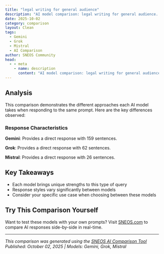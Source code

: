 ```yaml
---
title: "legal writing for general audience"
description: "AI model comparison: legal writing for general audience..."
date: 2025-10-02
category: comparison
layout: Clean
tags:
  - Gemini
  - Grok
  - Mistral
  - AI Comparison
author: SNEOS Community
head:
  - - meta
    - name: description
      content: "AI model comparison: legal writing for general audience..."
---
```


<ChatComparison
  title="legal writing for general audience"
  prompt="legal writing for general audience"
  :responses='{
    "Gemini": "Okay, let\u0027s break down how to write legal documents for a general audience. The key is to be clear, concise, and avoid jargon. Here\u0027s a guide:\n\n**I. Understanding Your Audience**\n\n*   **Who are you writing for?**  This is the most important question. Are they:\n    *   A group of citizens concerned about a local issue?\n    *   Potential clients unfamiliar with the legal system?\n    *   Readers of a blog about legal topics?\n    *   Members of a committee reviewing a policy?\n*   **What is their level of legal knowledge?** Assume *very little* legal background.  They likely don\u0027t know common legal terms or procedures.\n*   **What do they need to *do* or *understand* after reading your document?**  Are you trying to persuade them, inform them, or enable them to take a specific action?\n\n**II. Core Principles of Plain Language Legal Writing**\n\n*   **Clarity is King (and Queen):** The goal is for your reader to understand the information on the first read-through.\n*   **Brevity is a Virtue:**  Use the fewest words possible to convey your message accurately.  Cut out unnecessary repetition and fluff.\n*   **Accuracy is Non-Negotiable:** While you\u0027re simplifying, you *cannot* sacrifice accuracy.  The legal information must be correct.\n*   **Accessibility Matters:**  Consider formatting, font size, and overall design to make the document easy to read.\n\n**III. Practical Techniques: The \u0022Dos\u0022 and \u0022Don\u0027ts\u0022**\n\n**A. Language Choices**\n\n*   **DON\u0027T use legalese (legal jargon).**  Avoid terms like \u0022hereinafter,\u0022 \u0022aforementioned,\u0022 \u0022pursuant to,\u0022 \u0022inter alia,\u0022 \u0022res ipsa loquitur,\u0022 \u0022estoppel,\u0022 etc.\n*   **DO replace legalese with plain English equivalents.**  For example:\n    *   Instead of: \u0022Pursuant to Section 12...\u0022  Write: \u0022According to Section 12...\u0022 or \u0022Under Section 12...\u0022\n    *   Instead of: \u0022The aforementioned party...\u0022 Write: \u0022The party mentioned earlier...\u0022 or simply, \u0022the party.\u0022\n    *   Instead of: \u0022Res ipsa loquitur\u0022 Write: \u0022The facts speak for themselves.\u0022 (and perhaps explain why)\n    *   Instead of: \u0022Notwithstanding\u0022 Write: \u0022Despite\u0022 or \u0022Even though\u0022\n*   **DON\u0027T use overly formal language.**  Avoid overly formal sentence structures and vocabulary.\n*   **DO use everyday language.** Write as you would speak in a professional, but understandable, conversation.\n*   **DON\u0027T use archaic words or phrases.**  Things like \u0022hitherto\u0022 or \u0022wherefore\u0022 are unnecessary.\n*   **DO define legal terms if you *must* use them.** If a legal term is absolutely essential, define it clearly and concisely the first time you use it.  Example: \u0022Negligence means failing to act with reasonable care, which results in harm to someone else.\u0022  Consider putting definitions in a glossary.\n*   **DON\u0027T use double negatives.**  They are confusing.\n*   **DO use positive language whenever possible.**  Instead of \u0022The defendant is not liable unless...\u0022, write \u0022The defendant is liable if...\u0022\n*   **DON\u0027T use vague or ambiguous language.** Be specific and precise.\n*   **DO use strong verbs.**  Active voice is generally clearer and more direct than passive voice.\n    *   Instead of: \u0022The decision was made by the committee.\u0022 Write: \u0022The committee made the decision.\u0022\n*   **DON\u0027T use overly complex sentence structures.**\n*   **DO keep sentences short and focused.** Aim for an average sentence length of 20 words or less.  Break long sentences into shorter, more manageable ones.\n*   **DON\u0027T use strings of nouns.**  (e.g., \u0022The company\u0027s safety regulations compliance review process...\u0022)\n*   **DO break up noun strings.**  Rewrite as: \u0022The company\u0027s process for reviewing compliance with safety regulations...\u0022\n*   **DON\u0027T use overly formal salutations or closings when not needed.**\n*   **DO use clear and direct salutations and closings as appropriate.**  For example, \u0022Dear [Name]\u0022 or \u0022Sincerely.\u0022\n* **DON\u0027T use intensifiers such as \u0022very,\u0022 \u0022really,\u0022 or \u0022extremely\u0022 unless necessary for legal accuracy.**\n\n**B. Structure and Organization**\n\n*   **DO use headings and subheadings.**  They break up the text and make it easier to scan.  Use descriptive headings that clearly indicate the content of each section.\n*   **DO use bullet points and numbered lists.**  They are excellent for presenting information in a clear and concise way.\n*   **DO use white space effectively.**  Avoid dense blocks of text.  Use margins, line spacing, and paragraph breaks to create a visually appealing and readable document.\n*   **DO start with a clear introduction.**  Tell the reader what the document is about and what they can expect to learn.\n*   **DO organize information logically.**  Use a clear and consistent structure (e.g., chronological order, problem-solution, cause-and-effect).\n*   **DO provide a summary or conclusion.**  Recap the main points and reiterate the key takeaways.\n*   **DO use visuals when appropriate.** Charts, graphs, diagrams, and images can help to explain complex information.\n*   **DO include a table of contents for longer documents.**  This makes it easier for readers to find specific information.\n*   **DO include an appendix for supporting materials.**  This allows you to provide additional information without cluttering the main body of the document.\n\n**C. Tone and Style**\n\n*   **DO be respectful and professional.**  Even when writing for a general audience, maintain a professional tone.\n*   **DO be objective and unbiased.**  Present information fairly and avoid making subjective claims.\n*   **DO be empathetic to your audience.**  Acknowledge their concerns and address their needs.\n*   **DO use \u0022you\u0022 and \u0022we\u0022 to address the reader directly.** This can make the document more engaging and relatable. However, be careful not to be condescending.\n*   **DO use examples to illustrate complex concepts.**  Real-world examples can help readers understand how the law applies to their lives.\n*   **DO anticipate questions and answer them proactively.**  Think about what your audience might be wondering and address those questions in your writing.\n\n**IV. Examples**\n\nLet\u0027s take a simple legal concept and rewrite it for a general audience:\n\n*   **Original (Legalese):** \u0022The plaintiff alleges that the defendant breached their fiduciary duty by engaging in self-dealing, thereby causing damages to the plaintiff.\u0022\n*   **Plain Language Version:** \u0022The plaintiff (the person bringing the lawsuit) claims that the defendant (the person being sued) violated their duty to act in the plaintiff\u0027s best interest.  Specifically, the plaintiff claims that the defendant put their own interests ahead of the plaintiff\u0027s, causing the plaintiff to suffer financial harm.\u0022\n\nHere\u0027s another example related to a contract:\n\n*   **Original (Legalese):** \u0022The party of the first part shall indemnify and hold harmless the party of the second part from any and all claims, losses, or damages arising out of or related to the performance of this agreement.\u0022\n*   **Plain Language Version:** \u0022One party agrees to protect the other party from any claims, losses, or damages that result from this agreement.\u0022 (Or, if more detail is needed: \u0022Company A agrees to pay for any costs or losses that Company B incurs as a result of Company A performing its duties under this agreement.\u0022)\n\n**V. Testing and Revision**\n\n*   **Test your writing.** Have someone who is not familiar with the law read your document and tell you if they understand it.\n*   **Get feedback.** Ask others for their opinions on your writing.\n*   **Revise your writing based on the feedback you receive.**\n*   **Read your writing aloud.** This can help you identify awkward phrasing or confusing sentences.\n\n**VI. Tools and Resources**\n\n*   **PlainLanguage.gov:**  A website with resources and guidelines on plain language writing.\n*   **Style guides:**  The Chicago Manual of Style and the AP Stylebook can be helpful for ensuring consistency and clarity in your writing.\n*   **Grammar and spell checkers:**  Use these tools to catch errors and improve your writing.\n*   **Readability tests:**  These tests can help you determine the reading level of your document.  Microsoft Word has a built-in readability test (look for \u0022Flesch-Kincaid Grade Level\u0022).\n*   **Online dictionaries and thesauruses:**  Use these tools to find the right words to express your ideas clearly and accurately.\n\n**VII. Important Considerations**\n\n*   **Know your limits.** If you are not a lawyer, you should not provide legal advice.\n*   **Be careful when simplifying complex legal concepts.** You need to make sure that your writing is accurate and does not mislead the reader.\n*   **Be aware of the potential consequences of your writing.** Your writing could be used in court, so it is important to be accurate and truthful.\n*   **Consider your audience\u0027s cultural background and language skills.** Use language that is appropriate for your audience.\n*   **Avoid using humor or sarcasm in legal writing.** This can be misinterpreted and could undermine the seriousness of your message.\n\nBy following these guidelines, you can write legal documents that are clear, concise, and easy to understand for a general audience. Good luck!\n",
    "Grok": "When writing legal content for a general audience, the goal is to make complex legal concepts clear, accessible, and engaging while maintaining accuracy. Here are some key tips and strategies, along with an example of legal writing tailored for a non-specialist audience:\n\n---\n\n### **Tips for Legal Writing for a General Audience**\n\n1. **Avoid Jargon or Explain It Clearly**:\n   - Legal terms like \u0022plaintiff,\u0022 \u0022tort,\u0022 or \u0022jurisdiction\u0022 may be unfamiliar to readers. Either replace them with simpler words or provide a brief, plain-language explanation.\n   - Example: Instead of \u0022The plaintiff filed a motion,\u0022 write, \u0022The person who started the lawsuit asked the court for a decision.\u0022\n\n2. **Use Simple Language and Short Sentences**:\n   - Break down complex ideas into smaller, digestible pieces. Avoid long, convoluted sentences that mimic formal legal documents.\n   - Example: Instead of \u0022Pursuant to the aforementioned statute, the defendant is hereby obligated to comply with the court\u2019s ruling,\u0022 write, \u0022Under the law, the defendant must follow the court\u2019s decision.\u0022\n\n3. **Focus on the \u0022Why\u0022 and \u0022How\u0022**:\n   - Explain why a law or legal concept matters to the reader and how it applies in real-life situations.\n   - Example: When discussing a new law, explain its impact: \u0022This new rent control law means landlords can\u2019t raise your rent by more than 5% each year, helping families afford housing.\u0022\n\n4. **Use Analogies and Examples**:\n   - Relate legal concepts to everyday experiences to make them relatable.\n   - Example: \u0022Think of a contract like a promise written on paper. If someone breaks that promise, you can ask a court to step in.\u0022\n\n5. **Be Objective but Approachable**:\n   - Maintain a neutral tone to build trust, but avoid sounding overly formal or detached. Write as if you\u2019re explaining something to a friend or family member.\n   - Example: \u0022Courts can be confusing, but their main job is to settle disagreements fairly. Let\u2019s break down how they do that.\u0022\n\n6. **Organize Content Clearly**:\n   - Use headings, bullet points, and numbered lists to structure your writing. This helps readers follow along and find key information quickly.\n\n7. **Avoid Overloading with Details**:\n   - Focus on the big picture rather than getting bogged down in technicalities or exceptions (unless they\u2019re crucial).\n   - Example: Instead of listing every clause of a law, summarize its purpose: \u0022This law protects workers by ensuring they get paid for overtime.\u0022\n\n---\n\n### **Example of Legal Writing for a General Audience**\n\n**Topic: Understanding Your Rights When Renting an Apartment**\n\nRenting an apartment can feel overwhelming, especially when it comes to knowing your rights as a tenant. Don\u2019t worry\u2014here\u2019s a simple guide to help you understand the basics of tenant rights and how they protect you.\n\n### **1. The Right to a Safe and Livable Home**\nAs a tenant, you have the right to live in a place that\u2019s safe and in good condition. This means your landlord must fix major issues like broken heating, leaky pipes, or pest problems. If they don\u2019t, you can often report the issue to local housing authorities or even withhold rent in some states (but check your local laws first).\n\n- **Example**: If your apartment has no heat in the middle of winter, your landlord is usually required to fix it quickly. If they refuse, you might be able to take legal action.\n\n### **2. Protection Against Unfair Eviction**\nYour landlord can\u2019t just kick you out without a good reason or proper notice. Most states require landlords to follow a legal process if they want you to leave. This often means giving you a written notice (like 30 or 60 days) and sometimes going to court to prove they have a valid reason, like unpaid rent.\n\n- **Why It Matters**: This rule stops landlords from evicting you out of nowhere, giving you time to find a new place or fix the problem.\n\n### **3. Limits on Rent Increases**\nIn some areas, there are laws called \u201Crent control\u201D that limit how much a landlord can raise your rent each year. Even in places without strict rules, landlords often have to give you advance notice before increasing rent.\n\n- **What You Can Do**: Check if your city or state has rent control laws. If your landlord raises rent unexpectedly, you might be able to challenge it.\n\n### **4. Getting Your Security Deposit Back**\nWhen you move out, you\u2019re usually entitled to get your security deposit back, as long as you didn\u2019t cause major damage beyond normal wear and tear (like scratches on walls from everyday use). Landlords must return it within a certain time frame\u2014often 14 to 30 days\u2014depending on where you live.\n\n- **Tip**: Take pictures of the apartment when you move in and out. This can prove the condition of the place if there\u2019s a dispute.\n\n### **Where to Get Help**\nIf you\u2019re facing a problem with your landlord, you don\u2019t have to handle it alone. Many cities have free or low-cost legal aid organizations for tenants. You can also look up your state\u2019s tenant laws online or contact your local housing department.\n\nRenting comes with challenges, but knowing your rights gives you power. Keep a copy of your lease handy, document any issues, and don\u2019t be afraid to ask for help if something feels unfair.\n\n---\n\n### **Why This Example Works**\n- **Simple Language**: Terms like \u201Csecurity deposit\u201D are common, but their meaning is clarified with context. Complex ideas like \u201Ceviction process\u201D are explained in plain terms.\n- **Relatable**: It addresses real concerns (like unfair rent hikes) that readers might face.\n- **Actionable Advice**: It provides practical tips, like taking photos or seeking legal aid.\n- **Structured Format**: Headings and bullet points make the content easy to scan.\n\nBy following these principles, you can create legal writing that educates and empowers a general audience without overwhelming them with technicalities. If you have a specific legal topic in mind, let me know, and I can draft something tailored to it!",
    "Mistral": "Legal writing for a general audience should be clear, concise, and free of legal jargon. Here are some tips to help you:\n\n1. **Use Plain Language**: Avoid legal terms and phrases that only lawyers understand. Use simple, everyday words. For example, use \u0022start\u0022 instead of \u0022commence\u0022 and \u0022end\u0022 instead of \u0022terminate\u0022.\n\n2. **Be Concise**: Use short sentences and paragraphs. Break up complex ideas into simpler parts.\n\n3. **Use Active Voice**: Active voice makes your writing more direct and easier to understand. Instead of \u0022The contract will be signed by both parties\u0022, say \u0022Both parties will sign the contract\u0022.\n\n4. **Avoid Complex Sentence Structures**: Minimize the use of clauses that make sentences unnecessarily long and complex.\n\n5. **Use Headings and Lists**: These help to break up the text, make it more navigable, and improve readability.\n\n6. **Explain Legal Concepts**: If you must use legal terms, explain them in a simple way. For example, instead of just saying \u0022tort\u0022, explain it as \u0022a wrongful act that leads to legal liability\u0022.\n\n7. **Use Examples**: Examples can help illustrate complex ideas and make them more understandable.\n\n8. **Readability Tests**: Use readability tests like the Flesch-Kincaid test to ensure your writing is easy to understand. Many word processing programs have this feature built-in.\n\nHere\u0027s an example of how you might simplify a legal concept for a general audience:\n\n**Legalistic**: \u0022Pursuant to the provisions of the lease agreement, the lessee is obligated to remunerate the lessor prior to the commencement of each calendar month.\u0022\n\n**Plain Language**: \u0022According to the lease, the tenant must pay the landlord before the start of each month.\u0022\n\nBy following these tips, you can make your legal writing more accessible to a general audience."
  }'
  published-date="02:53"
/>

## Analysis

This comparison demonstrates the different approaches each AI model takes when responding to the same prompt. Here are the key differences observed:

### Response Characteristics

**Gemini**: Provides a direct response with 159 sentences. 

**Grok**: Provides a direct response with 62 sentences. 

**Mistral**: Provides a direct response with 26 sentences. 

## Key Takeaways

- Each model brings unique strengths to this type of query
- Response styles vary significantly between models
- Consider your specific use case when choosing between these models

## Try This Comparison Yourself

Want to test these models with your own prompts? Visit [SNEOS.com](https://sneos.com) to compare AI responses side-by-side in real-time.

---

*This comparison was generated using the [SNEOS AI Comparison Tool](https://sneos.com)*
*Published: October 02, 2025 | Models: Gemini, Grok, Mistral*
